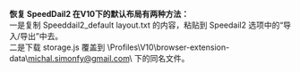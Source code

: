 **恢复 SpeedDail2 在V10下的默认布局有两种方法：**\
一是复制 Speeddail2_default layout.txt 的内容，粘贴到 Speedail2 选项中的“导入/导出”中去。\
二是下载 storage.js 覆盖到 \Profiles\V10\browser-extension-data\michal.simonfy@gmail.com\ 下的同名文件。
